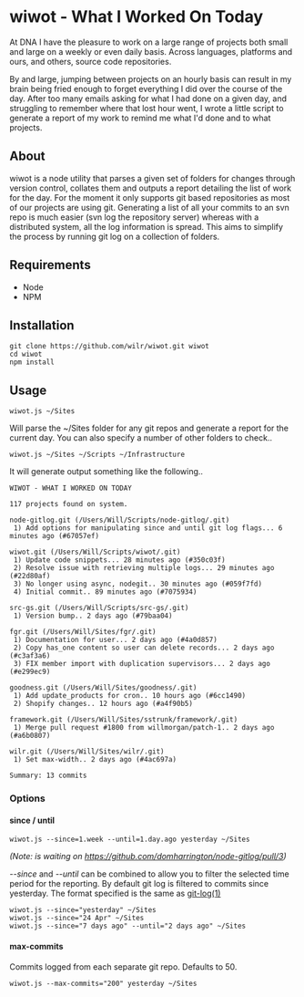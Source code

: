# wiwot - What I Worked On Today

At DNA I have the pleasure to work on a large range of projects both small 
and large on a weekly or even daily basis. Across languages, platforms and
ours, and others, source code repositories.

By and large, jumping between projects on an hourly basis can result in my 
brain being fried enough to forget everything I did over the course of the 
day. After too many emails asking for what I had done on a given day, and
struggling to remember where that lost hour went, I wrote a little script 
to generate a report of my work to remind me what I'd done and to what 
projects.

## About

wiwot is a node utility that parses a given set of folders for changes through 
version control, collates them and outputs a report detailing the list of work
for the day. For the moment it only supports git based repositories as most of 
our projects are using git. Generating a list of all your commits to an svn
repo is much easier (svn log the repository server) whereas with a distributed
system, all the log information is spread. This aims to simplify the process
by running git log on a collection of folders.

## Requirements

 * Node
 * NPM

## Installation
	
	git clone https://github.com/wilr/wiwot.git wiwot
	cd wiwot
	npm install

## Usage

	wiwot.js ~/Sites

Will parse the ~/Sites folder for any git repos and generate a report for the
current day. You can also specify a number of other folders to check..

	wiwot.js ~/Sites ~/Scripts ~/Infrastructure

It will generate output something like the following..

	WIWOT - WHAT I WORKED ON TODAY

	117 projects found on system. 

	node-gitlog.git (/Users/Will/Scripts/node-gitlog/.git)
 	 1) Add options for manipulating since and until git log flags... 6 minutes ago (#67057ef)

	wiwot.git (/Users/Will/Scripts/wiwot/.git)
 	 1) Update code snippets... 28 minutes ago (#350c03f)
 	 2) Resolve issue with retrieving multiple logs... 29 minutes ago (#22d80af)
 	 3) No longer using async, nodegit.. 30 minutes ago (#059f7fd)
 	 4) Initial commit.. 89 minutes ago (#7075934)

	src-gs.git (/Users/Will/Scripts/src-gs/.git)
 	 1) Version bump.. 2 days ago (#79baa04)

	fgr.git (/Users/Will/Sites/fgr/.git)
 	 1) Documentation for user... 2 days ago (#4a0d857)
 	 2) Copy has_one content so user can delete records... 2 days ago (#c3af3a6)
 	 3) FIX member import with duplication supervisors... 2 days ago (#e299ec9)

	goodness.git (/Users/Will/Sites/goodness/.git)
 	 1) Add update_products for cron.. 10 hours ago (#6cc1490)
 	 2) Shopify changes.. 12 hours ago (#a4f90b5)

	framework.git (/Users/Will/Sites/sstrunk/framework/.git)
 	 1) Merge pull request #1800 from willmorgan/patch-1.. 2 days ago (#a6b0807)

	wilr.git (/Users/Will/Sites/wilr/.git)
 	 1) Set max-width.. 2 days ago (#4ac697a)

	Summary: 13 commits

### Options

#### since / until

	wiwot.js --since=1.week --until=1.day.ago yesterday ~/Sites

*(Note: is waiting on https://github.com/domharrington/node-gitlog/pull/3)*

*--since* and *--until* can be combined to allow you to filter the selected 
time period for the reporting. By default git log is filtered to commits 
since yesterday. The format specified is the same as [git-log(1)](https://www.kernel.org/pub/software/scm/git/docs/git-log.html)

	wiwot.js --since="yesterday" ~/Sites
	wiwot.js --since="24 Apr" ~/Sites
	wiwot.js --since="7 days ago" --until="2 days ago" ~/Sites

#### max-commits

Commits logged from each separate git repo. Defaults to 50.

	wiwot.js --max-commits="200" yesterday ~/Sites

